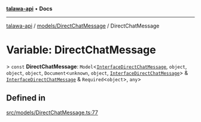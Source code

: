 [**talawa-api**](../../../README.md) • **Docs**

***

[talawa-api](../../../modules.md) / [models/DirectChatMessage](../README.md) / DirectChatMessage

# Variable: DirectChatMessage

\> `const` **DirectChatMessage**: `Model`\<[`InterfaceDirectChatMessage`](../interfaces/InterfaceDirectChatMessage.md), `object`, `object`, `object`, `Document`\<`unknown`, `object`, [`InterfaceDirectChatMessage`](../interfaces/InterfaceDirectChatMessage.md)\> & [`InterfaceDirectChatMessage`](../interfaces/InterfaceDirectChatMessage.md) & `Required`\<`object`\>, `any`\>

## Defined in

[src/models/DirectChatMessage.ts:77](https://github.com/PalisadoesFoundation/talawa-api/blob/1f38da5423898626c6ebfa24896a9c3d008195c6/src/models/DirectChatMessage.ts#L77)
